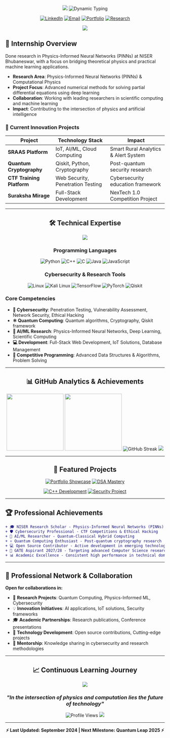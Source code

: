 <div align="center">

<img src="https://capsule-render.vercel.app/api?type=waving&color=gradient&customColorList=0,1,2,9,12,17&height=180&section=header&text=Satya%20Sarthak%20Manohari&fontSize=42&fontColor=fff&animation=fadeIn&fontAlignY=32&desc=Cybersecurity%20Engineer%20•%20Quantum%20Computing%20Researcher%20•%20AI%20Enthusiast&descAlignY=51&descAlign=50" />

<img src="https://readme-typing-svg.herokuapp.com?font=SF+Pro+Display&weight=500&size=24&duration=3000&pause=1000&color=4169E1&center=true&vCenter=true&width=700&lines=Cybersecurity+%26+Research+Specialist;Physics-Informed+Neural+Networks;Quantum+Computing+Explorer;NISER+Research+Scholar;Problem+Solver+%7C+Innovation+Driver" alt="Dynamic Typing" />

<br>

[![LinkedIn](https://img.shields.io/badge/LinkedIn-0A66C2?style=for-the-badge&logo=linkedin&logoColor=white)](https://www.linkedin.com/in/satya-sarthak-manohari-b2a609297)
[![Email](https://img.shields.io/badge/Email-4169E1?style=for-the-badge&logo=gmail&logoColor=white)](mailto:manoharisatyasarthak@gmail.com)
[![Portfolio](https://img.shields.io/badge/Portfolio-000000?style=for-the-badge&logo=github&logoColor=white)](https://github.com/Satya37x1112/My_Portfolio-main)
[![Research](https://img.shields.io/badge/NISER_Research-6495ED?style=for-the-badge&logo=academia&logoColor=white)](https://github.com/Satya37x1112)

<img src="https://user-images.githubusercontent.com/73097560/115834477-dbab4500-a447-11eb-908a-139a6edaec5c.gif">

</div>

## 🎯 Internship Overview

Done research in Physics-Informed Neural Networks (PINNs) at NISER Bhubaneswar, with a focus on bridging theoretical physics and practical machine learning applications.

- **Research Area**: Physics-Informed Neural Networks (PINNs) & Computational Physics  
- **Project Focus**: Advanced numerical methods for solving partial differential equations using deep learning
- **Collaboration**: Working with leading researchers in scientific computing and machine learning
- **Impact**: Contributing to the intersection of physics and artificial intelligence

### 🚀 **Current Innovation Projects**

| Project | Technology Stack | Impact |
|---------|-----------------|---------|
| **SRAAS Platform** | IoT, AI/ML, Cloud Computing | Smart Rural Analytics & Alert System |
| **Quantum Cryptography** | Qiskit, Python, Cryptography | Post-quantum security research |
| **CTF Training Platform** | Web Security, Penetration Testing | Cybersecurity education framework |
| **Suraksha Mirage** | Full-Stack Development | NexTech 1.0 Competition Project |

---

<div align="center">

## 🛠️ Technical Expertise

<img src="https://skillicons.dev/icons?i=python,cpp,c,java,js,html,css,linux,git,mysql,docker,tensorflow,pytorch&theme=dark" />

</div>

<div align="center">

### **Programming Languages**
![Python](https://img.shields.io/badge/Python-3776AB?style=for-the-badge&logo=python&logoColor=white)
![C++](https://img.shields.io/badge/C++-00599C?style=for-the-badge&logo=cplusplus&logoColor=white)
![C](https://img.shields.io/badge/C-A8B9CC?style=for-the-badge&logo=c&logoColor=black)
![Java](https://img.shields.io/badge/Java-4169E1?style=for-the-badge&logo=openjdk&logoColor=white)
![JavaScript](https://img.shields.io/badge/JavaScript-F7DF1E?style=for-the-badge&logo=javascript&logoColor=black)

### **Cybersecurity & Research Tools**
![Linux](https://img.shields.io/badge/Linux-FCC624?style=for-the-badge&logo=linux&logoColor=black)
![Kali Linux](https://img.shields.io/badge/Kali_Linux-557C94?style=for-the-badge&logo=kalilinux&logoColor=white)
![TensorFlow](https://img.shields.io/badge/TensorFlow-4169E1?style=for-the-badge&logo=tensorflow&logoColor=white)
![PyTorch](https://img.shields.io/badge/PyTorch-4682B4?style=for-the-badge&logo=pytorch&logoColor=white)
![Qiskit](https://img.shields.io/badge/Qiskit-6929C4?style=for-the-badge&logo=qiskit&logoColor=white)

</div>

### **Core Competencies**
- **🔐 Cybersecurity**: Penetration Testing, Vulnerability Assessment, Network Security, Ethical Hacking
- **⚛️ Quantum Computing**: Quantum algorithms, Cryptography, Qiskit framework
- **🧠 AI/ML Research**: Physics-Informed Neural Networks, Deep Learning, Scientific Computing
- **💻 Development**: Full-Stack Web Development, IoT Solutions, Database Management
- **🎯 Competitive Programming**: Advanced Data Structures & Algorithms, Problem Solving

---

<div align="center">

## 📊 GitHub Analytics & Achievements

<img height="180em" src="https://github-readme-stats.vercel.app/api?username=Satya37x1112&show_icons=true&theme=github_dark_dimmed&include_all_commits=true&count_private=true&border_radius=12&bg_color=0D1117&title_color=4169E1&icon_color=4169E1&text_color=C9D1D9&border_color=21262D"/>
<img height="180em" src="https://github-readme-stats.vercel.app/api/top-langs/?username=Satya37x1112&layout=compact&langs_count=8&theme=github_dark_dimmed&border_radius=12&bg_color=0D1117&title_color=4169E1&text_color=C9D1D9&border_color=21262D"/>

<img src="https://github-readme-streak-stats.herokuapp.com/?user=Satya37x1112&theme=github-dark-blue&border_radius=12&background=0D1117&border=21262D&stroke=4169E1&ring=4169E1&fire=6495ED&currStreakLabel=4169E1" alt="GitHub Streak"/>

<img src="https://github-profile-trophy.vercel.app/?username=Satya37x1112&theme=darkhub&no-frame=true&row=1&column=6&margin-w=15&margin-h=15" />

</div>

---

<div align="center">

## 🎯 Featured Projects

[![Portfolio Showcase](https://github-readme-stats.vercel.app/api/pin/?username=Satya37x1112&repo=My_Portfolio-main&theme=github_dark_dimmed&border_radius=12&bg_color=0D1117&title_color=4169E1&text_color=C9D1D9&border_color=21262D)](https://github.com/Satya37x1112/My_Portfolio-main)
[![DSA Mastery](https://github-readme-stats.vercel.app/api/pin/?username=Satya37x1112&repo=DSA_Practice_Geeks_for_Geeks&theme=github_dark_dimmed&border_radius=12&bg_color=0D1117&title_color=4169E1&text_color=C9D1D9&border_color=21262D)](https://github.com/Satya37x1112/DSA_Practice_Geeks_for_Geeks)

[![C++ Development](https://github-readme-stats.vercel.app/api/pin/?username=Satya37x1112&repo=C--&theme=github_dark_dimmed&border_radius=12&bg_color=0D1117&title_color=4169E1&text_color=C9D1D9&border_color=21262D)](https://github.com/Satya37x1112/C--)
[![Security Project](https://github-readme-stats.vercel.app/api/pin/?username=rajtilak-2020&repo=Suraksha-Mirage_NexTech1.0&theme=github_dark_dimmed&border_radius=12&bg_color=0D1117&title_color=4169E1&text_color=C9D1D9&border_color=21262D)](https://github.com/rajtilak-2020/Suraksha-Mirage_NexTech1.0)

</div>

---

## 🏆 Professional Achievements

```diff
+ 🎓 NISER Research Scholar - Physics-Informed Neural Networks (PINNs)
+ 🛡️ Cybersecurity Professional - CTF Competitions & Ethical Hacking
+ 🧠 AI/ML Researcher - Quantum-Classical Hybrid Computing
+ ⚛️ Quantum Computing Enthusiast - Post-quantum cryptography research
+ 💻 Open Source Contributor - Active development in emerging technologies
+ 🎯 GATE Aspirant 2027/28 - Targeting advanced Computer Science research
+ 📊 Academic Excellence - Consistent high performance in technical domains
```

---

## 🤝 Professional Network & Collaboration

**Open for collaborations in:**
- 🔬 **Research Projects**: Quantum Computing, Physics-Informed ML, Cybersecurity
- 💡 **Innovation Initiatives**: AI applications, IoT solutions, Security frameworks  
- 🎓 **Academic Partnerships**: Research publications, Conference presentations
- 🚀 **Technology Development**: Open source contributions, Cutting-edge projects
- 🎯 **Mentorship**: Knowledge sharing in cybersecurity and research methodologies

---

<div align="center">

## 📈 Continuous Learning Journey

<img src="https://github-readme-activity-graph.vercel.app/graph?username=Satya37x1112&bg_color=0D1117&color=4169E1&line=4169E1&point=C9D1D9&area=true&hide_border=true&radius=12" />

### *"In the intersection of physics and computation lies the future of technology"*

<img src="https://komarev.com/ghpvc/?username=Satya37x1112&style=for-the-badge&color=4169E1&labelColor=0D1117" alt="Profile Views"/>

<img src="https://capsule-render.vercel.app/api?type=waving&color=gradient&customColorList=0,1,2,9,12,17&height=120&section=footer" />

---

**⚡ Last Updated: September 2024 | Next Milestone: Quantum Leap 2025 ⚡**

</div>
